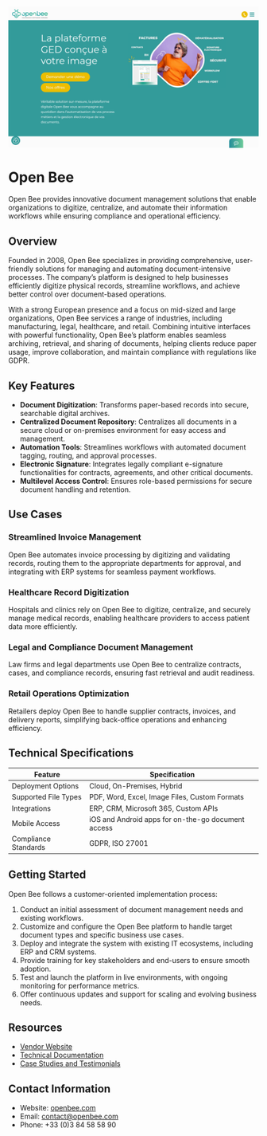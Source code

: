 ![Open Bee  ](assets\open-bee.png)

# Open Bee  

Open Bee provides innovative document management solutions that enable organizations to digitize, centralize, and automate their information workflows while ensuring compliance and operational efficiency.  

## Overview  
Founded in 2008, Open Bee specializes in providing comprehensive, user-friendly solutions for managing and automating document-intensive processes. The company’s platform is designed to help businesses efficiently digitize physical records, streamline workflows, and achieve better control over document-based operations.  

With a strong European presence and a focus on mid-sized and large organizations, Open Bee services a range of industries, including manufacturing, legal, healthcare, and retail. Combining intuitive interfaces with powerful functionality, Open Bee’s platform enables seamless archiving, retrieval, and sharing of documents, helping clients reduce paper usage, improve collaboration, and maintain compliance with regulations like GDPR.  

## Key Features  
- **Document Digitization**: Transforms paper-based records into secure, searchable digital archives.  
- **Centralized Document Repository**: Centralizes all documents in a secure cloud or on-premises environment for easy access and management.  
- **Automation Tools**: Streamlines workflows with automated document tagging, routing, and approval processes.  
- **Electronic Signature**: Integrates legally compliant e-signature functionalities for contracts, agreements, and other critical documents.  
- **Multilevel Access Control**: Ensures role-based permissions for secure document handling and retention.  

## Use Cases  
### Streamlined Invoice Management  
Open Bee automates invoice processing by digitizing and validating records, routing them to the appropriate departments for approval, and integrating with ERP systems for seamless payment workflows.  

### Healthcare Record Digitization  
Hospitals and clinics rely on Open Bee to digitize, centralize, and securely manage medical records, enabling healthcare providers to access patient data more efficiently.  

### Legal and Compliance Document Management  
Law firms and legal departments use Open Bee to centralize contracts, cases, and compliance records, ensuring fast retrieval and audit readiness.  

### Retail Operations Optimization  
Retailers deploy Open Bee to handle supplier contracts, invoices, and delivery reports, simplifying back-office operations and enhancing efficiency.  

## Technical Specifications  

| Feature              | Specification                         |  
|----------------------|---------------------------------------|  
| Deployment Options   | Cloud, On-Premises, Hybrid            |  
| Supported File Types | PDF, Word, Excel, Image Files, Custom Formats |  
| Integrations         | ERP, CRM, Microsoft 365, Custom APIs  |  
| Mobile Access        | iOS and Android apps for on-the-go document access |  
| Compliance Standards | GDPR, ISO 27001                       |  

## Getting Started  
Open Bee follows a customer-oriented implementation process:  
1. Conduct an initial assessment of document management needs and existing workflows.  
2. Customize and configure the Open Bee platform to handle target document types and specific business use cases.  
3. Deploy and integrate the system with existing IT ecosystems, including ERP and CRM systems.  
4. Provide training for key stakeholders and end-users to ensure smooth adoption.  
5. Test and launch the platform in live environments, with ongoing monitoring for performance metrics.  
6. Offer continuous updates and support for scaling and evolving business needs.  

## Resources  
- [Vendor Website](https://www.openbee.com/)  
- [Technical Documentation](https://www.openbee.com/documentation)  
- [Case Studies and Testimonials](https://www.openbee.com/resources)  

## Contact Information  
- Website: [openbee.com](https://www.openbee.com/)  
- Email: contact@openbee.com  
- Phone: +33 (0)3 84 58 58 90  
